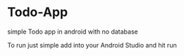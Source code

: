 # Todo-App
simple Todo app in android with no database 

To run just simple add into your Android Studio and hit run 
